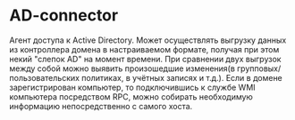 # AD-connector
Агент доступа к Active Directory. Может осуществлять выгрузку данных из контроллера домена в настраиваемом формате, получая при этом некий "слепок AD" на момент времени. При сравнении двух выгрузок между собой можно выявить произошедшие изменения(в групповых/пользовательских политиках, в учётных записях и т.д.). Если в домене зарегистрирован компьютер, то подключившись к службе WMI компьютера посредством RPC, можно собирать необходимую информацию непосредственно с самого хоста. 
